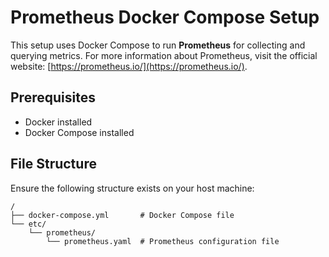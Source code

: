 # Prometheus Docker Compose Setup

This setup uses Docker Compose to run **Prometheus** for collecting and querying metrics. For more information about Prometheus, visit the official website: [https://prometheus.io/](https://prometheus.io/).

## Prerequisites

- Docker installed
- Docker Compose installed

## File Structure

Ensure the following structure exists on your host machine:

```plaintext
/
├── docker-compose.yml       # Docker Compose file
└── etc/
    └── prometheus/
        └── prometheus.yaml  # Prometheus configuration file
